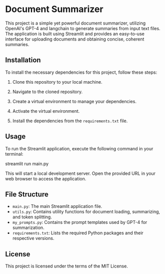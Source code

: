 # Document Summarizer

This project is a simple yet powerful document summarizer, utilizing OpenAI's GPT-4 and langchain to generate summaries from input text files. The application is built using Streamlit and provides an easy-to-use interface for uploading documents and obtaining concise, coherent summaries.

## Installation

To install the necessary dependencies for this project, follow these steps:

1. Clone this repository to your local machine.

2. Navigate to the cloned repository.

3. Create a virtual environment to manage your dependencies.

4. Activate the virtual environment.

5. Install the dependencies from the `requirements.txt` file.


## Usage

To run the Streamlit application, execute the following command in your terminal:

streamlit run main.py


This will start a local development server. Open the provided URL in your web browser to access the application.

## File Structure

- `main.py`: The main Streamlit application file.
- `utils.py`: Contains utility functions for document loading, summarizing, and token splitting.
- `my_prompts.py`: Contains the prompt templates used by GPT-4 for summarization.
- `requirements.txt`: Lists the required Python packages and their respective versions.

## License

This project is licensed under the terms of the MIT License.
